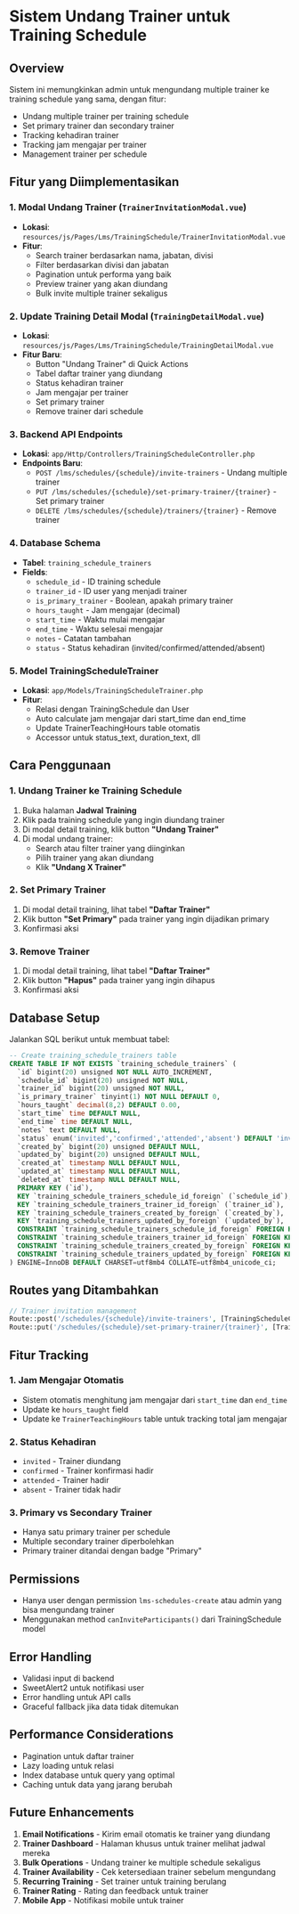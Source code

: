 # Sistem Undang Trainer untuk Training Schedule

## Overview
Sistem ini memungkinkan admin untuk mengundang multiple trainer ke training schedule yang sama, dengan fitur:
- Undang multiple trainer per training schedule
- Set primary trainer dan secondary trainer
- Tracking kehadiran trainer
- Tracking jam mengajar per trainer
- Management trainer per schedule

## Fitur yang Diimplementasikan

### 1. Modal Undang Trainer (`TrainerInvitationModal.vue`)
- **Lokasi**: `resources/js/Pages/Lms/TrainingSchedule/TrainerInvitationModal.vue`
- **Fitur**:
  - Search trainer berdasarkan nama, jabatan, divisi
  - Filter berdasarkan divisi dan jabatan
  - Pagination untuk performa yang baik
  - Preview trainer yang akan diundang
  - Bulk invite multiple trainer sekaligus

### 2. Update Training Detail Modal (`TrainingDetailModal.vue`)
- **Lokasi**: `resources/js/Pages/Lms/TrainingSchedule/TrainingDetailModal.vue`
- **Fitur Baru**:
  - Button "Undang Trainer" di Quick Actions
  - Tabel daftar trainer yang diundang
  - Status kehadiran trainer
  - Jam mengajar per trainer
  - Set primary trainer
  - Remove trainer dari schedule

### 3. Backend API Endpoints
- **Lokasi**: `app/Http/Controllers/TrainingScheduleController.php`
- **Endpoints Baru**:
  - `POST /lms/schedules/{schedule}/invite-trainers` - Undang multiple trainer
  - `PUT /lms/schedules/{schedule}/set-primary-trainer/{trainer}` - Set primary trainer
  - `DELETE /lms/schedules/{schedule}/trainers/{trainer}` - Remove trainer

### 4. Database Schema
- **Tabel**: `training_schedule_trainers`
- **Fields**:
  - `schedule_id` - ID training schedule
  - `trainer_id` - ID user yang menjadi trainer
  - `is_primary_trainer` - Boolean, apakah primary trainer
  - `hours_taught` - Jam mengajar (decimal)
  - `start_time` - Waktu mulai mengajar
  - `end_time` - Waktu selesai mengajar
  - `notes` - Catatan tambahan
  - `status` - Status kehadiran (invited/confirmed/attended/absent)

### 5. Model TrainingScheduleTrainer
- **Lokasi**: `app/Models/TrainingScheduleTrainer.php`
- **Fitur**:
  - Relasi dengan TrainingSchedule dan User
  - Auto calculate jam mengajar dari start_time dan end_time
  - Update TrainerTeachingHours table otomatis
  - Accessor untuk status_text, duration_text, dll

## Cara Penggunaan

### 1. Undang Trainer ke Training Schedule
1. Buka halaman **Jadwal Training**
2. Klik pada training schedule yang ingin diundang trainer
3. Di modal detail training, klik button **"Undang Trainer"**
4. Di modal undang trainer:
   - Search atau filter trainer yang diinginkan
   - Pilih trainer yang akan diundang
   - Klik **"Undang X Trainer"**

### 2. Set Primary Trainer
1. Di modal detail training, lihat tabel **"Daftar Trainer"**
2. Klik button **"Set Primary"** pada trainer yang ingin dijadikan primary
3. Konfirmasi aksi

### 3. Remove Trainer
1. Di modal detail training, lihat tabel **"Daftar Trainer"**
2. Klik button **"Hapus"** pada trainer yang ingin dihapus
3. Konfirmasi aksi

## Database Setup

Jalankan SQL berikut untuk membuat tabel:

```sql
-- Create training_schedule_trainers table
CREATE TABLE IF NOT EXISTS `training_schedule_trainers` (
  `id` bigint(20) unsigned NOT NULL AUTO_INCREMENT,
  `schedule_id` bigint(20) unsigned NOT NULL,
  `trainer_id` bigint(20) unsigned NOT NULL,
  `is_primary_trainer` tinyint(1) NOT NULL DEFAULT 0,
  `hours_taught` decimal(8,2) DEFAULT 0.00,
  `start_time` time DEFAULT NULL,
  `end_time` time DEFAULT NULL,
  `notes` text DEFAULT NULL,
  `status` enum('invited','confirmed','attended','absent') DEFAULT 'invited',
  `created_by` bigint(20) unsigned DEFAULT NULL,
  `updated_by` bigint(20) unsigned DEFAULT NULL,
  `created_at` timestamp NULL DEFAULT NULL,
  `updated_at` timestamp NULL DEFAULT NULL,
  `deleted_at` timestamp NULL DEFAULT NULL,
  PRIMARY KEY (`id`),
  KEY `training_schedule_trainers_schedule_id_foreign` (`schedule_id`),
  KEY `training_schedule_trainers_trainer_id_foreign` (`trainer_id`),
  KEY `training_schedule_trainers_created_by_foreign` (`created_by`),
  KEY `training_schedule_trainers_updated_by_foreign` (`updated_by`),
  CONSTRAINT `training_schedule_trainers_schedule_id_foreign` FOREIGN KEY (`schedule_id`) REFERENCES `training_schedules` (`id`) ON DELETE CASCADE,
  CONSTRAINT `training_schedule_trainers_trainer_id_foreign` FOREIGN KEY (`trainer_id`) REFERENCES `users` (`id`) ON DELETE CASCADE,
  CONSTRAINT `training_schedule_trainers_created_by_foreign` FOREIGN KEY (`created_by`) REFERENCES `users` (`id`) ON DELETE SET NULL,
  CONSTRAINT `training_schedule_trainers_updated_by_foreign` FOREIGN KEY (`updated_by`) REFERENCES `users` (`id`) ON DELETE SET NULL
) ENGINE=InnoDB DEFAULT CHARSET=utf8mb4 COLLATE=utf8mb4_unicode_ci;
```

## Routes yang Ditambahkan

```php
// Trainer invitation management
Route::post('/schedules/{schedule}/invite-trainers', [TrainingScheduleController::class, 'inviteTrainers'])->name('schedules.invite-trainers');
Route::put('/schedules/{schedule}/set-primary-trainer/{trainer}', [TrainingScheduleController::class, 'setPrimaryTrainer'])->name('schedules.set-primary-trainer');
```

## Fitur Tracking

### 1. Jam Mengajar Otomatis
- Sistem otomatis menghitung jam mengajar dari `start_time` dan `end_time`
- Update ke `hours_taught` field
- Update ke `TrainerTeachingHours` table untuk tracking total jam mengajar

### 2. Status Kehadiran
- `invited` - Trainer diundang
- `confirmed` - Trainer konfirmasi hadir
- `attended` - Trainer hadir
- `absent` - Trainer tidak hadir

### 3. Primary vs Secondary Trainer
- Hanya satu primary trainer per schedule
- Multiple secondary trainer diperbolehkan
- Primary trainer ditandai dengan badge "Primary"

## Permissions
- Hanya user dengan permission `lms-schedules-create` atau admin yang bisa mengundang trainer
- Menggunakan method `canInviteParticipants()` dari TrainingSchedule model

## Error Handling
- Validasi input di backend
- SweetAlert2 untuk notifikasi user
- Error handling untuk API calls
- Graceful fallback jika data tidak ditemukan

## Performance Considerations
- Pagination untuk daftar trainer
- Lazy loading untuk relasi
- Index database untuk query yang optimal
- Caching untuk data yang jarang berubah

## Future Enhancements
1. **Email Notifications** - Kirim email otomatis ke trainer yang diundang
2. **Trainer Dashboard** - Halaman khusus untuk trainer melihat jadwal mereka
3. **Bulk Operations** - Undang trainer ke multiple schedule sekaligus
4. **Trainer Availability** - Cek ketersediaan trainer sebelum mengundang
5. **Recurring Training** - Set trainer untuk training berulang
6. **Trainer Rating** - Rating dan feedback untuk trainer
7. **Mobile App** - Notifikasi mobile untuk trainer
